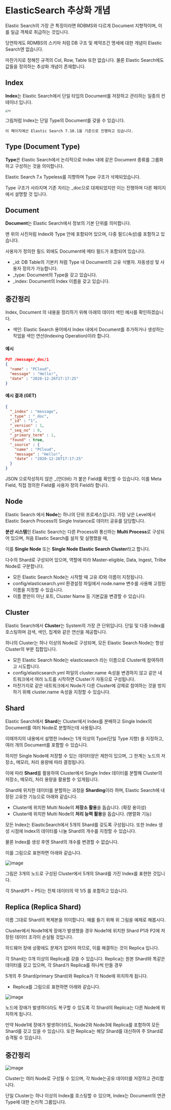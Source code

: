 # ElasticSearch 추상화 개념

Elastic Search의 가장 큰 특징이라면 RDBMS와 다르게 Document 지향적이며, 이를 일급 객체로 취급하는 것입니다.

당연하게도 RDMBS의 스키마 처럼 DB 구조 및 제약조건 명세에 대한 개념이 Elastic Search엔 없습니다.

마찬가지로 정해진 규격의 Col, Row, Table 또한 없습니다. 물론 Elastic Search에도 값들을 정의하는 추상화 개념이 존재합니다.



## Index

**Index**는 Elastic Search에서 단일 타입의 Document를 저장하고 관리하는 일종의 컨테이너 입니다.

<img src="https://user-images.githubusercontent.com/22608825/103193424-c69e2980-491f-11eb-9cf2-3f387a2f0eb6.png" alt="111" style="zoom:50%;" />



그림처럼 Index는 단일 Type의 Document를 갖을 수 있습니다.

```
이 페이지에선 Elastic Search 7.10.1을 기준으로 진행하고 있습니다.
```

  

## Type (Document Type)

**Type**은 Elastic Search에서 논리적으로 Index 내에 같은 Document 종류를 그룹화 하고 구성하는 것을 의미합니다.

Elastic Search 7.x  Typeless를 지향하며 Type 구조가 삭제되었습니다.

Type 구조가 사라지며 기존 자리는 _doc으로 대체되었지만 이는 진행하며 다른 페이지에서 설명할 것 입니다.



## Document

**Document**는 Elastic Search에서 정보의 기본 단위를 의미합니다.

맨 위의 사진처럼 Index와 Type 안에 포함되어 있으며, 다중 필드(속성)를 포함하고 있습니다.

사용자가 정의한 필드 외에도 Document에 메타 필드가 포함되어 있습니다.

 

- _id: DB Table의 기본키 처럼 Type 내 Document의 고유 식별자. 자동생성 및 사용자 정의가 가능합니다.
- _type: Document의 Type을 갖고 있습니다.
- _index: Document의 Index 이름을 갖고 있습니다.



## 중간정리

Index, Document 의 내용을 정리하기 위해 아래의 데이터 색인 예시를 확인하겠습니다.

- 색인: Elastic Search 용어에서 Index 내에서 Document를 추가하거나 생성하는 작업을 색인 연산(Indexing Operation)이라 합니다.

#### 예시

```json
PUT /message/_doc/1
{
  "name" : "PCloud",
  "message" : "Hello!",
  "date" : "2020-12-26T17:17:25"
}
```

#### 예시 결과 (GET)

```json
{
  "_index" : "message",
  "_type" : "_doc",
  "_id" : "1",
  "_version" : 1,
  "_seq_no" : 0,
  "_primary_term" : 1,
  "found" : true,
  "_source" : {
    "name" : "PCloud",
    "message" : "Hello!",
    "date" : "2020-12-26T17:17:25"
  }
}
```

JSON 으로작성하지 않은 _(언더바) 가 붙은 Field를 확인할 수 있습니다. 이를 Meta Field, 직접 정의한 Field를 사용자 정의 Field라 합니다.



## Node

Elastic Search 에서 **Node**는 하나의 단위 프로세스입니다. 가장 낮은 Level에서 Elastic Search Process의 Single Instance로 데이터 공유를 담당합니다.

**분산 시스템**인 Elastic Search는 다른 Process와 통신하는 **Multi Process**로 구성되어 있으며,  처음 Elastic Search를 설치 및 실행했을 때,

이를 **Single Node** 또는 **Single Node Elastic Search Cluster**라고 합니다.

다수의 Shard로 구성되어 있으며, 역할에 따라 Master-eligible, Data, Ingest, Trilbe Node로 구분합니다.

 

- 모든 Elastic Search Node는 시작할 때 고유 ID와 이름이 지정됩니다. 
- config/elasticsearch.yml 환경설정 파일에서 node.name 변수를 사용해 고정된 이름을 지정할 수 있습니다.
- 이름 뿐만이 아닌 포트, Cluster Name 등 기본값을 변경할 수 있습니다.



## Cluster

Elastic Search에서 **Cluster**는 System의 가장 큰 단위입니다.  단일 및 다중 Index를 호스팅하며 검색, 색인, 집계와 같은 연산을 제공합니다.

하나의 Cluster는 하나 이상의 Node로 구성되며, 모든 Elastic Search Node는 항상 Cluster의 부분 집합입니다.

- 모든 Elastic Search Node는 elasticsearch 라는 이름으로 Cluster에 참여하려고 시도합니다.
- config/elasticsearch.yml 파일의 cluster.name 속성을 변경하지 않고 같은 네트워크에서 여러 노트를 시작하면 Cluster가 자동으로 구성됩니다.
- 마찬가지로 같은 네트워크에서 Node가 다른 Cluster에 강제로 참여하는 것을 방지하기 위해 cluster.name 속성을 지정할 수 있습니다.

   

## Shard

Elastic Search에서 **Shard**는 Cluster에서 Index를 분배하고 Single Index의 Document를 여러 Node로 분할하는데 사용됩니다.

이때까지의 내용에서 설명한 Index는 1개 이상의 Type(단일 Type 지향) 을 지정하고, 여러 개의 Document를 포함할 수 있습니다.

하지만 Single Node에 저장할 수 있는 데이터양은 제한이 있으며, 그 한계는 노드의 저장소, 메모리, 처리 용량에 따라 결정됩니다.

이에 따라 **Shard**를 활용하여 Cluster에서 Single Index 데이터를 분할해 Cluster의 저장소, 메모리, 처리 용량을 활용할 수 있게됩니다.

  

Shard에 위치한 데이터를 분할하는 과정을 **Sharding**이라 하며, Elastic Search에 내장된 고유한 기능으로 아래와 같습니다.

- Cluster에 위치한 Multi Node의 **저장소 활용**을 돕습니다. (확장 용이성)
- Cluster에 위치한 Multi Node의 **처리 능력 활용**을 돕습니다. (병렬화 기능)



모든 Index는 ElasticSearch에서 5개의 Shard를 갖도록 구성됩니다. 또한 Index 생성 시점에 Index의 데이터를 나눌 Shard의 개수를 지정할 수 있습니다.

물론 Index를 생성 후엔 Shard의 개수를 변경할 수 없습니다.



이를 그림으로 표현하면 아래와 같습니다.

![image](https://user-images.githubusercontent.com/22608825/103168007-402c0e00-4873-11eb-9eab-d6cff9704de5.png)

그림은 3개의 노드로 구성된 Cluster에서 5개의 Shard를 가진 Index를 표현한 것입니다.

각 Shard(P1 ~ P5)는 전체 데이터의 약 1/5 를 포함하고 있습니다.



##  Replica (Replica Shard)

이름 그대로 Shard의 복제본을 의미합니다. 예를 들기 위해 위 그림을 예제로 해봅시다.

Clusher에서 Node1에게 장애가 발생했을 경우 Node1에 위치한 Shard P1과 P2에 저장된 데이터 조각이 손실될 것입니다.

하드웨어 장애 상황에도 문제가 없어야 하므로, 이를 해결하는 것이 Replica 입니다.

각 Shard는 0개 이상의 Replica를 갖을 수 있습니다. Replica는 원본 Shard와 똑같은 데이터를 갖고 있으며, 각 Shard가 Replica를 하나씩 만들 경우

5개의 주 Shard(primary Shard)와 Replica가 각 Node에 위치하게 됩니다.

  

- Replica를 그림으로 표현하면 아래와 같습니다.

![image](https://user-images.githubusercontent.com/22608825/103168526-4cb26580-4877-11eb-8f48-8566d8d518c3.png)



노드에 장애가 발생하더라도 복구할 수 있도록 각 Shard의 Replica는 다른 Node에 위치하게 됩니다.

만약 Node1에 장애가 발생하더라도, Node2와 Node3에 Replica를 포함하여 모든 Shard를 갖고 있을 수 있습니다.
또한 Replica는 해당 Shard를 대신하여 주 Shard로 승격될 수 있습니다.





## 중간정리

![image](https://user-images.githubusercontent.com/22608825/103167685-9e0b2680-4870-11eb-8506-6437541f0348.png)



Cluster는 여러 Node로 구성될 수 있으며, 각 Node는공유 데이터를 저장하고 관리합니다.

단일  Cluster는 하나 이상의 Index를 호스팅할 수 있으며, Index는 Document의 연관 Type에 대한 논리적 그룹입니다.
